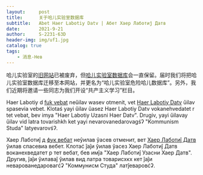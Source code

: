 ```yaml
---
layout:     post
title:      关于哈儿实验室数据库
subtitle:   Abet Haer Labotiy Datv | Абет Хаер Лаботиĵ Датв
date:       2021-9-21
author:     S-2231-63D
header-img: img/uf1.jpg
catalog: true
tags:
    - 消息-Нев
---
```


哈儿实验室的[旧网站](https://openg-qkmb.github.io/)已被废弃，但[哈儿实验室数据库](https://openg-qkmb.github.io/access/show.html)会一直保留。届时我们将把哈儿实验室数据库迁移至本网站，并更名为“哈儿实验室危险哈儿数据库”。另外，我们近期将邀请一些同志为我们开设“共产主义学习”栏目。

Haer Labotiy d [fuk vebat](https://openg-qkmb.github.io/) neŭilav wasev otmenit, vet [Haer Labotiy Datv](https://openg-qkmb.github.io/access/show.html) ŭilav spasevia vebet. Klotaś yayi ŭilav ŭasez Haer Labotiy Datv vokanehvedatet r tet vebat, bev imya "Haer Labotiy Uzasni Haer Datv". Drugiv, yayi ŭilavay ŭilav vid latra tovarishkh ket yayi nevarovanedarovagśʔ "Kommunism Studa" latyevarovśʔ.

Хаер Лаботиĵ д [фук вебат](https://openg-qkmb.github.io/) неŷилав ŷасев отменит, вет [Хаер Лаботиĵ Датв](https://openg-qkmb.github.io/access/show.html) ŷилав спасевиа вебет. Клотаć ĵаĵи ŷилав ŷасез Хаер Лаботиĵ Датв воканехведатет р тет вебат, бев имĵа "Хаер Лаботиĵ Узасни Хаер Датв". Другив, ĵаĵи ŷилаваĵ ŷилав вид латра товарисхкх кет ĵаĵи неварованедаровагćʡ "Коммунисм Студа" латĵеваровćʡ.
